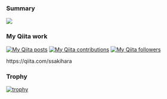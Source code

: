 ### Summary
<div><a href="https://github.com/anuraghazra/github-readme-stats">
  <img src="https://github-readme-stats.vercel.app/api?username=ssakihara&count_private=true&show_icons=true" />
</a></div>

### My Qiita work
</div>
<p><a href="http://qiita.com/ryo2132"><img src="https://qiita-badge.apiapi.app/s/ryo2132/posts.svg" alt="My Qiita posts"></a>
<a href="http://qiita.com/ryo2132"><img src="https://qiita-badge.apiapi.app/s/ryo2132/contributions.svg" alt="My Qiita contributions"></a>
<a href="http://qiita.com/ryo2132"><img src="https://qiita-badge.apiapi.app/s/ryo2132/followers.svg" alt="My Qiita followers"></a></p>
https://qiita.com/ssakihara
</div>

### Trophy

<p><a href="https://github.com/ryo-ma/github-profile-trophy"><img src="https://github-profile-trophy.vercel.app/?username=ssakihara" alt="trophy"></a></p>

